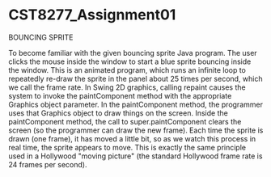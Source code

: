 # CST8277_Assignment01
BOUNCING SPRITE

To become familiar with the given bouncing sprite Java program. The user clicks the mouse inside the window to
start a blue sprite bouncing inside the window. This is an animated program, which runs an infinite loop to
repeatedly re-draw the sprite in the panel about 25 times per second, which we call the frame rate. In Swing 2D
graphics, calling repaint causes the system to invoke the paintComponent method with the appropriate
Graphics object parameter. In the paintComponent method, the programmer uses that Graphics object to
draw things on the screen. Inside the paintComponent method, the call to super.paintComponent clears the
screen (so the programmer can draw the new frame). Each time the sprite is drawn (one frame), it has moved a
little bit, so as we watch this process in real time, the sprite appears to move. This is exactly the same principle
used in a Hollywood "moving picture" (the standard Hollywood frame rate is 24 frames per second).
